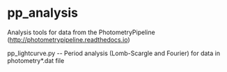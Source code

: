 # pp_analysis
Analysis tools for data from the PhotometryPipeline (http://photometrypipeline.readthedocs.io)

pp_lightcurve.py -- Period analysis (Lomb-Scargle and Fourier) for data in photometry*.dat file

